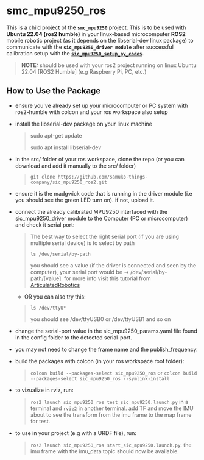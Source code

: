 # smc_mpu9250_ros
This is a child project of the **`smc_mpu9250`** project. This is to be used with **Ubuntu 22.04 (ros2 humble)** in your linux-based microcomputer **ROS2** mobile robotic project (as it depends on the libserial-dev linux package) to communicate with the **`sic_mpu9250_driver module`** after successful calibration setup with the [**`sic_mpu9250_setup_py_codes`**](https://github.com/samuko-things-company/sic_mpu9250_setup_py_codes).
> **NOTE:** should be used with your ros2 project running on linux Ubuntu 22.04 [ROS2 Humble] (e.g Raspberry Pi, PC, etc.)


## How to Use the Package
- ensure you've already set up your microcomputer or PC system with ros2-humble with colcon and your ros workspace also setup

- install the libserial-dev package on your linux machine
  > sudo apt-get update
  >
  > sudo apt install libserial-dev

- In the src/ folder of your ros workspace, clone the repo (or you can download and add it manually to the src/ folder)
  > ```git clone https://github.com/samuko-things-company/sic_mpu9250_ros2.git```

- ensure it is the madgwick code that is running in the driver module (i.e you should see the green LED turn on). if not, upload it.

- connect the already calibrated MPU9250 interfaced with the sic_mpu9250_driver module to the Computer (PC or microcomputer) and check it serial port:
  > The best way to select the right serial port (if you are using multiple serial device) is to select by path
  >
  > ```ls /dev/serial/by-path```
  >
  > you should see a value (if the driver is connected and seen by the computer), your serial port would be -> /dev/serial/by-path/[value]. for more info visit this tutorial from [ArticulatedRobotics](https://www.youtube.com/watch?v=eJZXRncGaGM&list=PLunhqkrRNRhYAffV8JDiFOatQXuU-NnxT&index=8)

  - OR you can also try this:
  > ```ls /dev/ttyU*```
  >
  > you should see /dev/ttyUSB0 or /dev/ttyUSB1 and so on
  
- change the serial-port value in the sic_mpu9250_params.yaml file found in the config folder to the detected serial-port.
- you may not need to change the frame name and the publish_frequency.

- build the packages with colcon (in your ros workspace root folder):
  > ```colcon build --packages-select sic_mpu9250_ros``` or ```colcon build --packages-select sic_mpu9250_ros --symlink-install```

- to vizualize in rviz, run:
  > ```ros2 launch sic_mpu9250_ros test_sic_mpu9250.launch.py``` in a terminal and ```rviz2``` in another terminal.
  > add TF and move the IMU about to see the transform from the imu frame to the map frame for test.

- to use in your project (e.g with a URDF file), run:
  > ```ros2 launch sic_mpu9250_ros start_sic_mpu9250.launch.py```.
  > the imu frame with the imu_data topic should now be available.